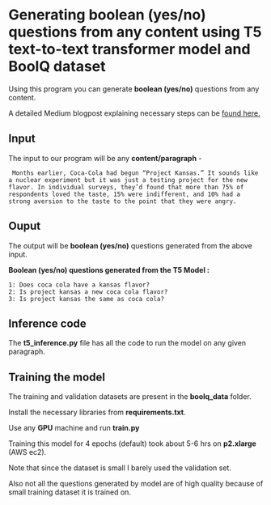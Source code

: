 
# Generating boolean (yes/no) questions from any content using T5 text-to-text transformer model and BoolQ dataset


Using this program you can generate **boolean (yes/no)** questions from any content.

A detailed Medium blogpost explaining necessary steps can be [found here.](https://medium.com/@ramsrigouthamg/generating-boolean-yes-no-questions-from-any-content-using-t5-text-to-text-transformer-model-69f2744aff44)

## Input

The input to our program will be any **content/paragraph** -

``` Months earlier, Coca-Cola had begun “Project Kansas.” It sounds like a nuclear experiment but it was just a testing project for the new flavor. In individual surveys, they’d found that more than 75% of respondents loved the taste, 15% were indifferent, and 10% had a strong aversion to the taste to the point that they were angry.```

## Ouput

The output will be **boolean (yes/no)** questions generated from the above input. 

**Boolean (yes/no) questions generated from the T5 Model :**

```
1: Does coca cola have a kansas flavor?
2: Is project kansas a new coca cola flavor?
3: Is project kansas the same as coca cola?

```

## Inference code

The **t5_inference.py** file has all the code to run the model on any given paragraph.

## Training the model
The training and validation datasets are present in the **boolq_data** folder.

Install the necessary libraries from **requirements.txt**.

Use any **GPU** machine and run **train.py**

Training this model for 4 epochs (default) took about 5-6 hrs on **p2.xlarge** (AWS ec2).

Note that since the dataset is small I barely used the validation set.

Also not all the questions generated by model are of high quality because of small training dataset it is trained on.
